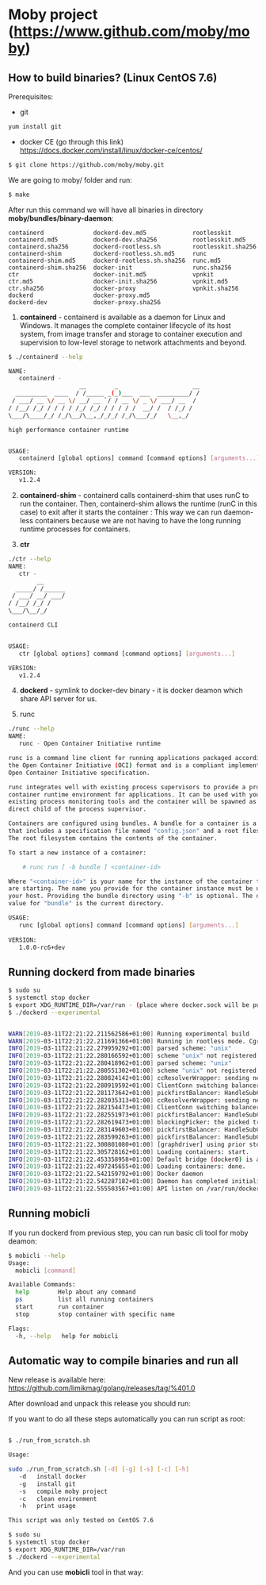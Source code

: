 # Moby project (https://www.github.com/moby/moby)

## How to build binaries? (Linux CentOS 7.6)

Prerequisites:
- git

```bash
yum install git
```
- docker CE (go through this link)
 https://docs.docker.com/install/linux/docker-ce/centos/

```bash
$ git clone https://github.com/moby/moby.git
```

We are going to moby/ folder and run:
```bash
$ make
```

After run this command we will have all binaries in directory __moby/bundles/binary-daemon__:

```
containerd              dockerd-dev.md5             rootlesskit
containerd.md5          dockerd-dev.sha256          rootlesskit.md5
containerd.sha256       dockerd-rootless.sh         rootlesskit.sha256
containerd-shim         dockerd-rootless.sh.md5     runc
containerd-shim.md5     dockerd-rootless.sh.sha256  runc.md5
containerd-shim.sha256  docker-init                 runc.sha256
ctr                     docker-init.md5             vpnkit
ctr.md5                 docker-init.sha256          vpnkit.md5
ctr.sha256              docker-proxy                vpnkit.sha256
dockerd                 docker-proxy.md5
dockerd-dev             docker-proxy.sha256

```

1. __containerd__ - containerd is available as a daemon for Linux and Windows. It manages the complete container lifecycle of its host system, from image transfer and storage to container execution and supervision to low-level storage to network attachments and beyond.
   

``` bash
$ ./containerd --help

NAME:
   containerd - 
                    __        _                     __
  _________  ____  / /_____ _(_)___  ___  _________/ /
 / ___/ __ \/ __ \/ __/ __ `/ / __ \/ _ \/ ___/ __  /
/ /__/ /_/ / / / / /_/ /_/ / / / / /  __/ /  / /_/ /
\___/\____/_/ /_/\__/\__,_/_/_/ /_/\___/_/   \__,_/

high performance container runtime


USAGE:
   containerd [global options] command [command options] [arguments...]

VERSION:
   v1.2.4
```

2. __containerd-shim__ - containerd calls containerd-shim that uses runC to run the container. Then, containerd-shim allows the runtime (runC in this case) to exit after it starts the container : This way we can run daemon-less containers because we are not having to have the long running runtime processes for containers.

3. __ctr__

```bash
./ctr --help
NAME:
   ctr - 
        __
  _____/ /______
 / ___/ __/ ___/
/ /__/ /_/ /
\___/\__/_/

containerd CLI


USAGE:
   ctr [global options] command [command options] [arguments...]

VERSION:
   v1.2.4
```


4. __dockerd__ - symlink to docker-dev binary - it is docker deamon which share API server for us.


5. runc

```bash
./runc --help
NAME:
   runc - Open Container Initiative runtime

runc is a command line client for running applications packaged according to
the Open Container Initiative (OCI) format and is a compliant implementation of the
Open Container Initiative specification.

runc integrates well with existing process supervisors to provide a production
container runtime environment for applications. It can be used with your
existing process monitoring tools and the container will be spawned as a
direct child of the process supervisor.

Containers are configured using bundles. A bundle for a container is a directory
that includes a specification file named "config.json" and a root filesystem.
The root filesystem contains the contents of the container.

To start a new instance of a container:

    # runc run [ -b bundle ] <container-id>

Where "<container-id>" is your name for the instance of the container that you
are starting. The name you provide for the container instance must be unique on
your host. Providing the bundle directory using "-b" is optional. The default
value for "bundle" is the current directory.

USAGE:
   runc [global options] command [command options] [arguments...]
   
VERSION:
   1.0.0-rc6+dev
```


## Running dockerd from made binaries

```bash
$ sudo su
$ systemctl stop docker
$ export XDG_RUNTIME_DIR=/var/run - (place where docker.sock will be put)
$ ./dockerd --experimental


WARN[2019-03-11T22:21:22.211562586+01:00] Running experimental build                   
WARN[2019-03-11T22:21:22.211691366+01:00] Running in rootless mode. Cgroups, AppArmor, and CRIU are disabled. 
INFO[2019-03-11T22:21:22.279959292+01:00] parsed scheme: "unix"                         module=grpc
INFO[2019-03-11T22:21:22.280166592+01:00] scheme "unix" not registered, fallback to default scheme  module=grpc
INFO[2019-03-11T22:21:22.280418962+01:00] parsed scheme: "unix"                         module=grpc
INFO[2019-03-11T22:21:22.280551302+01:00] scheme "unix" not registered, fallback to default scheme  module=grpc
INFO[2019-03-11T22:21:22.280824142+01:00] ccResolverWrapper: sending new addresses to cc: [{unix:///var/run/containerd/containerd.sock 0  <nil>}]  module=grpc
INFO[2019-03-11T22:21:22.280919592+01:00] ClientConn switching balancer to "pick_first"  module=grpc
INFO[2019-03-11T22:21:22.281173642+01:00] pickfirstBalancer: HandleSubConnStateChange: 0xc000a10120, CONNECTING  module=grpc
INFO[2019-03-11T22:21:22.282035313+01:00] ccResolverWrapper: sending new addresses to cc: [{unix:///var/run/containerd/containerd.sock 0  <nil>}]  module=grpc
INFO[2019-03-11T22:21:22.282154473+01:00] ClientConn switching balancer to "pick_first"  module=grpc
INFO[2019-03-11T22:21:22.282551973+01:00] pickfirstBalancer: HandleSubConnStateChange: 0xc000ab6010, CONNECTING  module=grpc
INFO[2019-03-11T22:21:22.282619473+01:00] blockingPicker: the picked transport is not ready, loop back to repick  module=grpc
INFO[2019-03-11T22:21:22.283149603+01:00] pickfirstBalancer: HandleSubConnStateChange: 0xc000a10120, READY  module=grpc
INFO[2019-03-11T22:21:22.283599263+01:00] pickfirstBalancer: HandleSubConnStateChange: 0xc000ab6010, READY  module=grpc
INFO[2019-03-11T22:21:22.300801080+01:00] [graphdriver] using prior storage driver: overlay2 
INFO[2019-03-11T22:21:22.305728162+01:00] Loading containers: start.                   
INFO[2019-03-11T22:21:22.453358958+01:00] Default bridge (docker0) is assigned with an IP address 172.17.0.0/16. Daemon option --bip can be used to set a preferred IP address 
INFO[2019-03-11T22:21:22.497245655+01:00] Loading containers: done.                    
INFO[2019-03-11T22:21:22.542159792+01:00] Docker daemon                                 commit=33c3200 graphdriver(s)=overlay2 version=dev
INFO[2019-03-11T22:21:22.542287182+01:00] Daemon has completed initialization          
INFO[2019-03-11T22:21:22.555503567+01:00] API listen on /var/run/docker.sock

```



## Running mobicli

If you run dockerd from previous step, you can run basic cli tool for moby deamon:

```bash
$ mobicli --help
Usage:
  mobicli [command]

Available Commands:
  help        Help about any command
  ps          list all running containers
  start       run container
  stop        stop container with specific name

Flags:
  -h, --help   help for mobicli
  ```



## Automatic way to compile binaries and run all

New release is available here: https://github.com/limikmag/golang/releases/tag/%401.0

After download and unpack this release you should run:

If you want to do all these steps automatically you can run script as root:

```bash

$ ./run_from_scratch.sh 

Usage:

sudo ./run_from_scratch.sh [-d] [-g] [-s] [-c] [-h]
   -d   install docker
   -g   install git
   -s   compile moby project
   -c   clean environment
   -h   print usage

This script was only tested on CentOS 7.6

```


```bash
$ sudo su
$ systemctl stop docker
$ export XDG_RUNTIME_DIR=/var/run
$ ./dockerd --experimental
```

And you can use __mobicli__ tool in that way:

